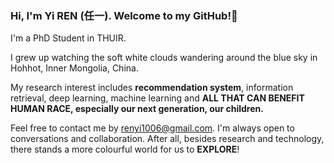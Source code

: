 ### Hi, I'm Yi REN (任一). Welcome to my GitHub!👋

I'm a PhD Student in THUIR. 

I grew up watching the soft white clouds wandering around the blue sky in Hohhot, Inner Mongolia, China.

My research interest includes **recommendation system**, information retrieval, deep learning, machine learning and **ALL THAT CAN BENEFIT HUMAN RACE, especially our next generation, our children.**

Feel free to contact me by [renyi1006@gmail.com](mailto:renyi1006@gmail.com). I'm always open to conversations and collaboration. After all, besides research and technology, there stands a more colourful world for us to **EXPLORE**!

<!-- Some of my Github statistics are listed below. -->
<!--
**nmrenyi/nmrenyi** is a ✨ _special_ ✨ repository because its `README.md` (this file) appears on your GitHub profile.

Here are some ideas to get you started:

- 🔭 I’m currently working on ...
- 🌱 I’m currently learning ...
- 👯 I’m looking to collaborate on ...
- 🤔 I’m looking for help with ...
- 💬 Ask me about ...
- 📫 How to reach me: ...
- 😄 Pronouns: ...
- ⚡ Fun fact: ...
-->
<!-- <a href="https://github.com/nmrenyi"><img align="center" alt="GitHub Stats" src="https://github-readme-stats.vercel.app/api?username=nmrenyi&show_icons=true&include_all_commits=true" /></a>

<a href="https://github.com/nmrenyi"><img align="center" alt="Top Langs" src="https://github-readme-stats.vercel.app/api/top-langs/?username=nmrenyi&layout=compact&hide=HTML,CSS,QMAKE" /></a>
 -->
